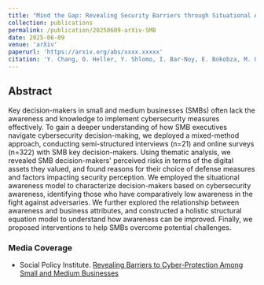 ```yaml
---
title: "Mind the Gap: Revealing Security Barriers through Situational Awareness of Small and Medium Business Key Decision-Makers"
collection: publications
permalink: /publication/20250609-arXiv-SMB
date: 2025-06-09
venue: 'arXiv'
paperurl: 'https://arxiv.org/abs/xxxx.xxxxx'
citation: 'Y. Chang, O. Heller, Y. Shlomo, I. Bar-Noy, E. Bokobza, M. Grinstein-Weiss, N. Zhang. Mind the Gap: Revealing Security Barriers through Situational Awareness of Small and Medium Business Key Decision-Makers. arXiv preprint arXiv:xxxx.xxxxx, 2025'
---
```

## Abstract
Key decision-makers in small and medium businesses (SMBs) often lack the awareness and knowledge to implement cybersecurity measures effectively. To gain a deeper understanding of how SMB executives navigate cybersecurity decision-making, we deployed a mixed-method approach, conducting semi-structured interviews (n=21) and online surveys (n=322) with SMB key decision-makers. Using thematic analysis, we revealed SMB decision-makers' perceived risks in terms of the digital assets they valued, and found reasons for their choice of defense measures and factors impacting security perception. We employed the situational awareness model to characterize decision-makers based on cybersecurity awareness, identifying those who have comparatively low awareness in the fight against adversaries. We further explored the relationship between awareness and business attributes, and constructed a holistic structural equation model to understand how awareness can be improved. Finally, we proposed interventions to help SMBs overcome potential challenges.


### Media Coverage
+ Social Policy Institute. [Revealing Barriers to Cyber-Protection Among Small and Medium Businesses](https://socialpolicyinstitute.wustl.edu/revealing-barriers-to-cyber-protection-among-small-and-medium-businesses/)
